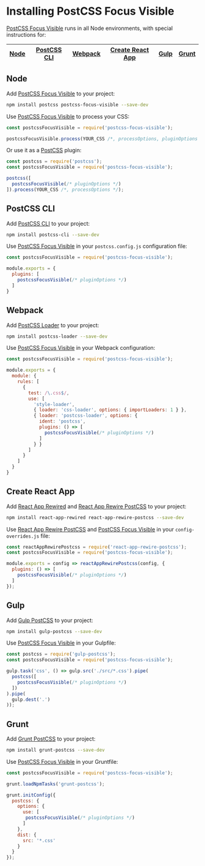 # Installing PostCSS Focus Visible

[PostCSS Focus Visible] runs in all Node environments, with special instructions for:

| [Node](#node) | [PostCSS CLI](#postcss-cli) | [Webpack](#webpack) | [Create React App](#create-react-app) | [Gulp](#gulp) | [Grunt](#grunt) |
| --- | --- | --- | --- | --- | --- |

## Node

Add [PostCSS Focus Visible] to your project:

```bash
npm install postcss postcss-focus-visible --save-dev
```

Use [PostCSS Focus Visible] to process your CSS:

```js
const postcssFocusVisible = require('postcss-focus-visible');

postcssFocusVisible.process(YOUR_CSS /*, processOptions, pluginOptions */);
```

Or use it as a [PostCSS] plugin:

```js
const postcss = require('postcss');
const postcssFocusVisible = require('postcss-focus-visible');

postcss([
  postcssFocusVisible(/* pluginOptions */)
]).process(YOUR_CSS /*, processOptions */);
```

## PostCSS CLI

Add [PostCSS CLI] to your project:

```bash
npm install postcss-cli --save-dev
```

Use [PostCSS Focus Visible] in your `postcss.config.js` configuration file:

```js
const postcssFocusVisible = require('postcss-focus-visible');

module.exports = {
  plugins: [
    postcssFocusVisible(/* pluginOptions */)
  ]
}
```

## Webpack

Add [PostCSS Loader] to your project:

```bash
npm install postcss-loader --save-dev
```

Use [PostCSS Focus Visible] in your Webpack configuration:

```js
const postcssFocusVisible = require('postcss-focus-visible');

module.exports = {
  module: {
    rules: [
      {
        test: /\.css$/,
        use: [
          'style-loader',
          { loader: 'css-loader', options: { importLoaders: 1 } },
          { loader: 'postcss-loader', options: {
            ident: 'postcss',
            plugins: () => [
              postcssFocusVisible(/* pluginOptions */)
            ]
          } }
        ]
      }
    ]
  }
}
```

## Create React App

Add [React App Rewired] and [React App Rewire PostCSS] to your project:

```bash
npm install react-app-rewired react-app-rewire-postcss --save-dev
```

Use [React App Rewire PostCSS] and [PostCSS Focus Visible] in your
`config-overrides.js` file:

```js
const reactAppRewirePostcss = require('react-app-rewire-postcss');
const postcssFocusVisible = require('postcss-focus-visible');

module.exports = config => reactAppRewirePostcss(config, {
  plugins: () => [
    postcssFocusVisible(/* pluginOptions */)
  ]
});
```

## Gulp

Add [Gulp PostCSS] to your project:

```bash
npm install gulp-postcss --save-dev
```

Use [PostCSS Focus Visible] in your Gulpfile:

```js
const postcss = require('gulp-postcss');
const postcssFocusVisible = require('postcss-focus-visible');

gulp.task('css', () => gulp.src('./src/*.css').pipe(
  postcss([
    postcssFocusVisible(/* pluginOptions */)
  ])
).pipe(
  gulp.dest('.')
));
```

## Grunt

Add [Grunt PostCSS] to your project:

```bash
npm install grunt-postcss --save-dev
```

Use [PostCSS Focus Visible] in your Gruntfile:

```js
const postcssFocusVisible = require('postcss-focus-visible');

grunt.loadNpmTasks('grunt-postcss');

grunt.initConfig({
  postcss: {
    options: {
      use: [
       postcssFocusVisible(/* pluginOptions */)
      ]
    },
    dist: {
      src: '*.css'
    }
  }
});
```

[Gulp PostCSS]: https://github.com/postcss/gulp-postcss
[Grunt PostCSS]: https://github.com/nDmitry/grunt-postcss
[PostCSS]: https://github.com/postcss/postcss
[PostCSS CLI]: https://github.com/postcss/postcss-cli
[PostCSS Loader]: https://github.com/postcss/postcss-loader
[PostCSS Focus Visible]: https://github.com/csstools/postcss-focus-visible
[React App Rewire PostCSS]: https://github.com/csstools/react-app-rewire-postcss
[React App Rewired]: https://github.com/timarney/react-app-rewired
